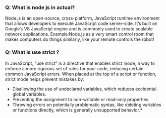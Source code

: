 ### Q: What is node js in actual?
Node.js is an open-source, cross-platform, JavaScript runtime environment that allows developers to execute JavaScript code server-side.
It’s built on Google’s V8 JavaScript engine and is commonly used to create scalable network applications. Example:Node.js as a very smart control room that makes computers do things similarly, like your remote controls the robot!

### Q: What is use strict ?
In JavaScript, "use strict" is a directive that enables strict mode, a way to enforce a more rigorous set of rules for your code, reducing certain common JavaScript errors. When placed at the top of a script or function, strict mode helps prevent mistakes by:

* Disallowing the use of undeclared variables, which reduces accidental global variables.
* Preventing the assignment to non-writable or read-only properties.
* Throwing errors on potentially problematic syntax, like deleting variables or functions directly, which is generally unsupported behavior.*
